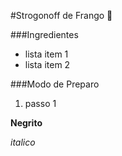 #Strogonoff de Frango :chicken:

###Ingredientes

 - lista item 1
 - lista item 2

###Modo de Preparo

 1. passo 1

**Negrito**

_italico_


